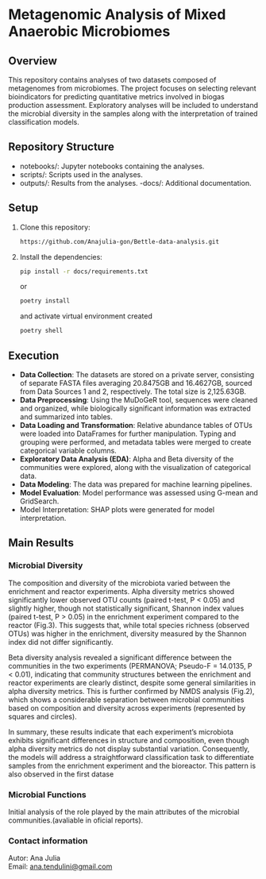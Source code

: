 # Metagenomic Analysis of Mixed Anaerobic Microbiomes
## Overview
This repository contains analyses of two datasets composed of metagenomes from microbiomes. The project focuses on selecting relevant bioindicators for predicting quantitative metrics involved in biogas production assessment. Exploratory analyses will be included to understand the microbial diversity in the samples along with the interpretation of trained classification models.

## Repository Structure
- notebooks/: Jupyter notebooks containing the analyses.
- scripts/: Scripts used in the analyses.
- outputs/: Results from the analyses.
-docs/: Additional documentation.

## Setup
1. Clone this repository:
    ```bash
    https://github.com/Anajulia-gon/Bettle-data-analysis.git
    ```
2. Install the dependencies:
    ```bash
    pip install -r docs/requirements.txt
    ```
    or
    ```bash
    poetry install
    ```
    and activate virtual environment created
    ```bash
    poetry shell
    ```
   
## Execution
- **Data Collection**: The datasets are stored on a private server, consisting of separate FASTA files averaging 20.8475GB and 16.4627GB, sourced from Data Sources 1 and 2, respectively. The total size is 2,125.63GB.
- **Data Preprocessing**: Using the MuDoGeR tool, sequences were cleaned and organized, while biologically significant information was extracted and summarized into tables.
- **Data Loading and Transformation**: Relative abundance tables of OTUs were loaded into DataFrames for further manipulation. Typing and grouping were performed, and metadata tables were merged to create categorical variable columns.
- **Exploratory Data Analysis (EDA)**: Alpha and Beta diversity of the communities were explored, along with the visualization of categorical data.
- **Data Modeling**: The data was prepared for machine learning pipelines.
- **Model Evaluation**: Model performance was assessed using G-mean and GridSearch.
- Model Interpretation: SHAP plots were generated for model interpretation.

## Main Results
### Microbial Diversity
The composition and diversity of the microbiota varied between the enrichment and reactor experiments. Alpha diversity metrics showed significantly lower observed OTU counts (paired t-test, P < 0.05) and slightly higher, though not statistically significant, Shannon index values (paired t-test, P > 0.05) in the enrichment experiment compared to the reactor (Fig.3). This suggests that, while total species richness (observed OTUs) was higher in the enrichment, diversity measured by the Shannon index did not differ significantly.

Beta diversity analysis revealed a significant difference between the communities in the two experiments (PERMANOVA; Pseudo-F = 14.0135, P < 0.01), indicating that community structures between the enrichment and reactor experiments are clearly distinct, despite some general similarities in alpha diversity metrics. This is further confirmed by NMDS analysis (Fig.2), which shows a considerable separation between microbial communities based on composition and diversity across experiments (represented by squares and circles).

In summary, these results indicate that each experiment’s microbiota exhibits significant differences in structure and composition, even though alpha diversity metrics do not display substantial variation. Consequently, the models will address a straightforward classification task to differentiate samples from the enrichment experiment and the bioreactor. This pattern is also observed in the first datase
### Microbial Functions
Initial analysis of the role played by the main attributes of the microbial communities.(avaliable in oficial reports).

### Contact information
Autor: Ana Julia  
Email: ana.tendulini@gmail.com
